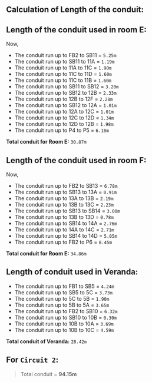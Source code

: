## Calculation of Length of the conduit:

Length of the conduit used in room E:
-------------------------------------

Now,

* The conduit run up to FB2 to SB11  = `5.25m`
* The conduit run up to SB11 to 11A  = `1.19m`
* The conduit run up to 11A to 11C   = `1.90m`
* The conduit run up to 11C to 11D   = `1.60m`
* The conduit run up to 11C to 11B   = `1.60m`
* The conduit run up to SB11 to SB12 = `3.20m`
* The conduit run up to SB12 to 12B  = `2.33m`
* The conduit run up to 12B to 12F   = `2.28m`
* The conduit run up to SB12 to 12A  = `1.01m`
* The conduit run up to 12A to 12C   = `1.01m`
* The conduit run up to 12C to 12D   = `1.34m`
* The conduit run up to 12D to 12B   = `1.98m`
* The conduit run up to P4 to P5     = `6.18m`

**Total conduit for Room E:** `30.87m`

Length of the conduit used in room F:
-------------------------------------

Now,

* The conduit run up to FB2 to SB13  = `6.78m`
* The conduit run up to SB13 to 13A  = `0.91m`
* The conduit run up to 13A to 13B   = `2.19m`
* The conduit run up to 13B to 13C   = `2.23m`
* The conduit run up to SB13 to SB14 = `3.00m`
* The conduit run up to 13B to 13D   = `0.78m`
* The conduit run up to SB14 to 14A  = `2.76m`
* The conduit run up to 14A to 14C   = `2.71m`
* The conduit run up to SB14 to 14D  = `5.05m`
* The conduit run up to FB2 to P6    = `8.45m`


**Total conduit for Room E:** `34.86m`

Length of conduit used in Veranda:
-----------------------------------

* The conduit run up to FB1 to SB5   = `4.24m`
* The conduit run up to SB5 to 5C    = `3.73m`
* The conduit run up to 5C to 5B     = `1.90m`
* The conduit run up to 5B to 5A     = `3.65m`
* The conduit run up to FB2 to SB10  = `6.32m`
* The conduit run up to SB10 to 10B  = `0.30m`
* The conduit run up to 10B to 10A   = `3.69m`
* The conduit run up to 10B to 10C   = `4.59m`

**Total conduit of Veranda:** `28.42m`

For `Circuit 2`: 
--------------
> Total conduit = **94.15m**

